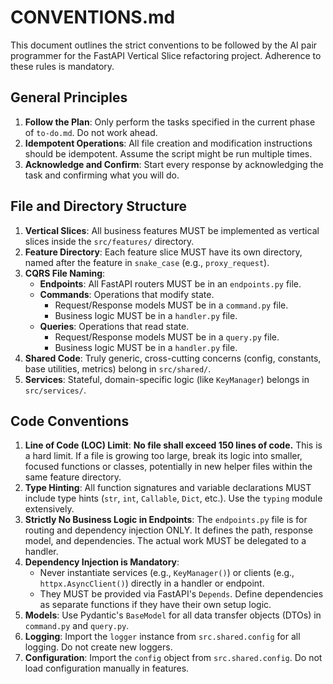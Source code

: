 # CONVENTIONS.md

This document outlines the strict conventions to be followed by the AI pair programmer for the FastAPI Vertical Slice refactoring project. Adherence to these rules is mandatory.

## General Principles

1.  **Follow the Plan**: Only perform the tasks specified in the current phase of `to-do.md`. Do not work ahead.
2.  **Idempotent Operations**: All file creation and modification instructions should be idempotent. Assume the script might be run multiple times.
3.  **Acknowledge and Confirm**: Start every response by acknowledging the task and confirming what you will do.

## File and Directory Structure

1.  **Vertical Slices**: All business features MUST be implemented as vertical slices inside the `src/features/` directory.
2.  **Feature Directory**: Each feature slice MUST have its own directory, named after the feature in `snake_case` (e.g., `proxy_request`).
3.  **CQRS File Naming**:
    * **Endpoints**: All FastAPI routers MUST be in an `endpoints.py` file.
    * **Commands**: Operations that modify state.
        * Request/Response models MUST be in a `command.py` file.
        * Business logic MUST be in a `handler.py` file.
    * **Queries**: Operations that read state.
        * Request/Response models MUST be in a `query.py` file.
        * Business logic MUST be in a `handler.py` file.
4.  **Shared Code**: Truly generic, cross-cutting concerns (config, constants, base utilities, metrics) belong in `src/shared/`.
5.  **Services**: Stateful, domain-specific logic (like `KeyManager`) belongs in `src/services/`.

## Code Conventions

1.  **Line of Code (LOC) Limit**: **No file shall exceed 150 lines of code.** This is a hard limit. If a file is growing too large, break its logic into smaller, focused functions or classes, potentially in new helper files within the same feature directory.
2.  **Type Hinting**: All function signatures and variable declarations MUST include type hints (`str`, `int`, `Callable`, `Dict`, etc.). Use the `typing` module extensively.
3.  **Strictly No Business Logic in Endpoints**: The `endpoints.py` file is for routing and dependency injection ONLY. It defines the path, response model, and dependencies. The actual work MUST be delegated to a handler.
4.  **Dependency Injection is Mandatory**:
    * Never instantiate services (e.g., `KeyManager()`) or clients (e.g., `httpx.AsyncClient()`) directly in a handler or endpoint.
    * They MUST be provided via FastAPI's `Depends`. Define dependencies as separate functions if they have their own setup logic.
5.  **Models**: Use Pydantic's `BaseModel` for all data transfer objects (DTOs) in `command.py` and `query.py`.
6.  **Logging**: Import the `logger` instance from `src.shared.config` for all logging. Do not create new loggers.
7.  **Configuration**: Import the `config` object from `src.shared.config`. Do not load configuration manually in features.


